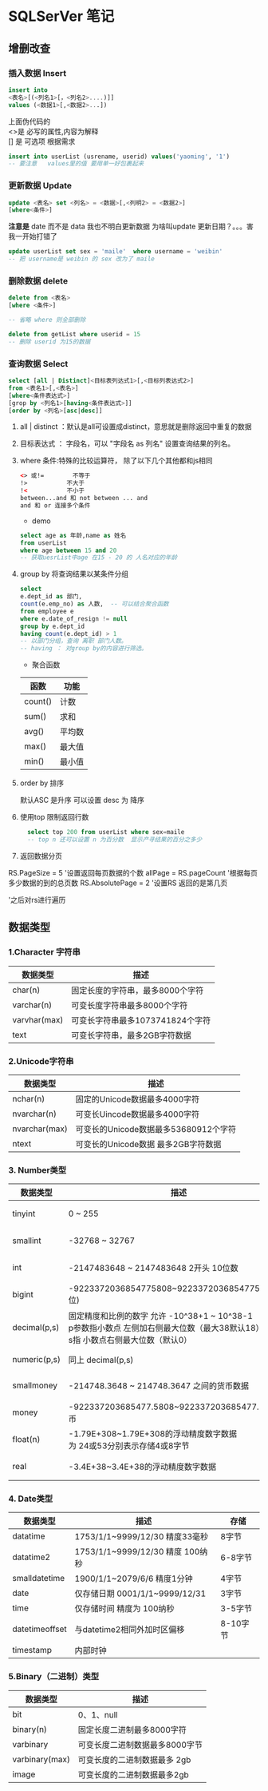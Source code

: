 # SQLSerVer 笔记

## 增删改查

### 插入数据 Insert

  ```sql
  insert into
  <表名>[(<列名1>[，<列名2>....)]]
  values (<数据1>[,<数据2>...])
  ```

  上面伪代码的<br>
  \<\>是 必写的属性,内容为解释<br>
  [] 是 可选项 根据需求

  ```sql
  insert into userList (usrename, userid) values('yaoming', '1')
  -- 要注意   values里的值 要用单一好包裹起来
  ```

### 更新数据 Update

```sql
update <表名> set <列名> = <数据>[,<列明2> = <数据2>]
[where<条件>]
```

**注意是** date 而不是 data  我也不明白更新数据   为啥叫update 更新日期？。。。害我一开始打错了

```sql
update userList set sex = 'maile'  where username = 'weibin'
-- 把 username是 weibin 的 sex 改为了 maile
```

### 删除数据 delete

```sql
delete from <表名>
[where <条件>]

-- 省略 where 则全部删除
```

```sql
delete from getList where userid = 15
-- 删除 userid 为15的数据
```

### 查询数据 Select

```sql
select [all | Distinct]<目标表列达式1>[,<目标列表达式2>]
from <表名1>[,<表名>]
[where<条件表达式>]
[grop by <列名1>[having<条件表达式>]]
[order by <列名>[asc|desc]]
```

1. all | distinct ：默认是all可设置成distinct，意思就是删除返回中重复的数据

2. 目标表达式 ： 字段名，可以 "字段名 as 列名" 设置查询结果的列名。

3. where 条件:特殊的比较运算符， 除了以下几个其他都和js相同

    ```html
    <> 或!=        不等于
    !>           不大于
    !<           不小于
    between...and 和 not between ... and
    and 和 or 连接多个条件
    ```

    * demo

    ```sql
    select age as 年龄,name as 姓名
    from userList
    where age between 15 and 20
    -- 获取uesrList中age 在15 - 20 的 人名对应的年龄
    ```

4. group by 将查询结果以某条件分组

    ```sql
    select
    e.dept_id as 部门,
    count(e.emp_no) as 人数,  -- 可以结合聚合函数
    from employee e
    where e.date_of_resign != null
    group by e.dept_id
    having count(e.dept_id) > 1
    -- 以部门分组，查询 离职 部门人数。
    -- having ： 对group by的内容进行筛选。
    ```

    * 聚合函数

    函数 | 功能
    -|-
    count() | 计数
    sum() | 求和
    avg() | 平均数
    max() | 最大值
    min() | 最小值

5. order by 排序

    默认ASC 是升序     可以设置 desc 为 降序

6. 使用top 限制返回行数

    ```sql
      select top 200 from userList where sex=maile
      -- top n 还可以设置 n 为百分数  显示产寻结果的百分之多少
    ```

7. 返回数据分页

  RS.PageSize = 5 '设置返回每页数据的个数
  allPage = RS.pageCount '根据每页多少数据的到的总页数
  RS.AbsolutePage = 2 '设置RS 返回的是第几页

  '之后对rs进行遍历

## 数据类型

### 1.Character 字符串

数据类型 | 描述
-|-
char(n) |固定长度的字符串，最多8000个字符
varchar(n) | 可变长度字符串最多8000个字符
varvhar(max) | 可变长字符串最多1073741824个字符
text | 可变长字符串，最多2GB字符数据

### 2.Unicode字符串

数据类型|描述
-|-
nchar(n) | 固定的Unicode数据最多4000字符
nvarchar(n) | 可变长Uincode数据最多4000字符
nvarchar(max) | 可变长的Unicode数据最多53680912个字符
ntext | 可变长的Unicode数据 最多2GB字符数据

### 3. Number类型

数据类型 | 描述 | 存储
-|-|-
tinyint | 0 ~ 255 | 1字节
smallint | -32768 ~ 32767 | 2字节
int | -2147483648 ~ 2147483648	2开头 10位数 | 4字节
bigint | -9223372036854775808~9223372036854775808(18位) | 8字节
decimal(p,s) | 固定精度和比例的数字 允许 -10^38+1 ~ 10^38-1 <br>p参数指小数点 左侧加右侧最大位数（最大38默认18）<br>s指 小数点右侧最大位数（默认0）|5-17字节
numeric(p,s) | 同上 decimal(p,s) | 5~17字节
smallmoney | -214748.3648 ~ 214748.3647 之间的货币数据 | 4字节
money | -922337203685477.5808~922337203685477.5807货币 |8字节
float(n) | -1.79E+308~1.79E+308的浮动精度数字数据<br>为 24或53分别表示存储4或8字节 | 4/8字节
real | -3.4E+38~3.4E+38的浮动精度数字数据|4字节

### 4. Date类型

数据类型 | 描述 | 存储
-|-|-
datatime | 1753/1/1~9999/12/30 精度33毫秒 | 8字节
datatime2 | 1753/1/1~9999/12/30 精度 100纳秒 |6-8字节
smalldatetime | 1900/1/1~2079/6/6 精度1分钟 | 4字节
date | 仅存储日期 0001/1/1~9999/12/31 | 3字节
time | 仅存储时间 精度为 100纳秒 | 3-5字节
datetimeoffset |与datetime2相同外加时区偏移 | 8-10字节
timestamp | 内部时钟

### 5.Binary（二进制）类型

数据类型 | 描述
-|-
bit|0、1、null
binary(n) | 固定长度二进制最多8000字符
varbinary | 可变长度二进制数据最多8000字节
varbinary(max) | 可变长度的二进制数据最多 2gb
image | 可变长度的二进制数据最多2gb